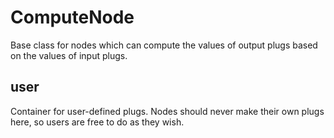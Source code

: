 # ComputeNode

Base class for nodes which can compute the values
of output plugs based on the values of input plugs.

## user

 Container for user-defined plugs. Nodes
should never make their own plugs here,
so users are free to do as they wish.

